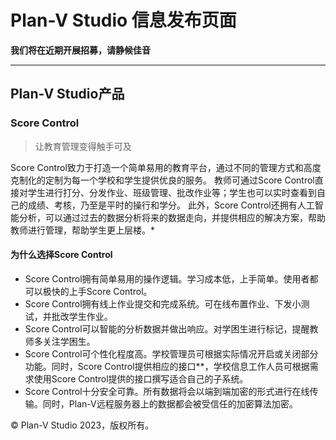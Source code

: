 # Plan-V Studio 信息发布页面

**我们将在近期开展招募，请静候佳音**

---

## Plan-V Studio产品

### Score Control

> 让教育管理变得触手可及

Score Control致力于打造一个简单易用的教育平台，通过不同的管理方式和高度克制化的定制为每一个学校和学生提供优良的服务。
教师可通过Score Control直接对学生进行打分、分发作业、班级管理、批改作业等；学生也可以实时查看到自己的成绩、考核，乃至是平时的操行和学分。
此外，Score Control还拥有人工智能分析，可以通过过去的数据分析将来的数据走向，并提供相应的解决方案，帮助教师进行管理，帮助学生更上层楼。*

#### 为什么选择Score Control
- Score Control拥有简单易用的操作逻辑。学习成本低，上手简单。使用者都可以极快的上手Score Control。
- Score Control拥有线上作业提交和完成系统。可在线布置作业、下发小测试，并批改学生作业。
- Score Control可以智能的分析数据并做出响应。对学困生进行标记，提醒教师多关注学困生。
- Score Control可个性化程度高。学校管理员可根据实际情况开启或关闭部分功能。同时，Score Control提供相应的接口**，学校信息工作人员可根据需求使用Score Control提供的接口撰写适合自己的子系统。
- Score Control十分安全可靠。所有数据将会以端到端加密的形式进行在线传输。同时，Plan-V远程服务器上的数据都会被受信任的加密算法加密。

© Plan-V Studio 2023，版权所有。
